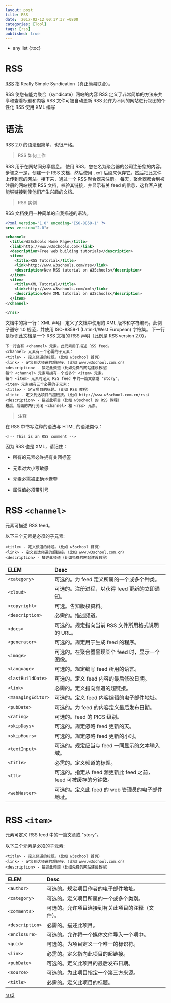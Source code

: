 ```yaml
---
layout: post
title: RSS
date:  2017-02-12 00:17:37 +0800
categories: [Tool]
tags: [rss]
published: true
---
```


* any list
{:toc}


# RSS

[RSS](http://www.runoob.com/rss/rss-tutorial.html) 指 Really Simple Syndication（真正简易联合）。

RSS 使您有能力聚合（syndicate）网站的内容
RSS 定义了非常简单的方法来共享和查看标题和内容
RSS 文件可被自动更新
RSS 允许为不同的网站进行视图的个性化
RSS 使用 XML 编写

# 语法

RSS 2.0 的语法很简单，也很严格。

> RSS 如何工作

RSS 用于在网站间分享信息。
使用 RSS，您在名为聚合器的公司注册您的内容。
步骤之一是，创建一个 RSS 文档，然后使用 ```.xml``` 后缀来保存它。然后把此文件上传到您的网站。接下来，通过一个 RSS 聚合器来注册。
每天，聚合器都会到被注册的网站搜索 RSS 文档，校验其链接，并显示有关 feed 的信息，这样客户就能够链接到使他们产生兴趣的文档。

> RSS 实例

RSS 文档使用一种简单的自我描述的语法。

```xml
<?xml version="1.0" encoding="ISO-8859-1" ?>
<rss version="2.0">

<channel>
  <title>W3Schools Home Page</title>
  <link>http://www.w3schools.com</link>
  <description>Free web building tutorials</description>
  <item>
    <title>RSS Tutorial</title>
    <link>http://www.w3schools.com/rss</link>
    <description>New RSS tutorial on W3Schools</description>
  </item>
  <item>
    <title>XML Tutorial</title>
    <link>http://www.w3schools.com/xml</link>
    <description>New XML tutorial on W3Schools</description>
  </item>
</channel>

</rss>
```

文档中的第一行：XML 声明 - 定义了文档中使用的 XML 版本和字符编码。此例子遵守 1.0 规范，并使用 ISO-8859-1 (Latin-1/West European) 字符集。
下一行是标识此文档是一个 RSS 文档的 RSS 声明（此例是 RSS version 2.0）。

```
下一行含有 <channel> 元素。此元素用于描述 RSS feed。
<channel> 元素有三个必需的子元素：
<title> - 定义频道的标题。（比如 w3school 首页）
<link> - 定义到达频道的超链接。（比如 www.w3school.com.cn）
<description> - 描述此频道（比如免费的网站建设教程）
每个 <channel> 元素可拥有一个或多个 <item> 元素。
每个 <item> 元素可定义 RSS feed 中的一篇文章或 "story"。
<item> 元素拥有三个必需的子元素：
<title> - 定义项目的标题。（比如 RSS 教程）
<link> - 定义到达项目的超链接。（比如 http://www.w3school.com.cn/rss）
<description> - 描述此项目（比如 w3school 的 RSS 教程）
最后，后面的两行关闭 <channel> 和 <rss> 元素。
```

> 注释

在 RSS 中书写注释的语法与 HTML 的语法类似：

```
<!-- This is an RSS comment -->
```

因为 RSS 也是 XML，请记住：

- 所有的元素必许拥有关闭标签

- 元素对大小写敏感

- 元素必需被正确地嵌套

- 属性值必须带引号


# RSS ```<channel>```

元素可描述 RSS feed。

以下三个元素是必须的子元素:

```
<title> - 定义频道的标题。（比如 w3school 首页）
<link> - 定义到达频道的超链接。（比如 www.w3school.com.cn）
<description> - 描述此频道（比如免费的网站建设教程）
```

| ELEM           |   Desc        |
| :------------- |:----------    |
| ```<category>```	             | 可选的。为 feed 定义所属的一个或多个种类。|
| ```<cloud>```	           | 可选的。注册进程，以获得 feed 更新的立即通知。|
| ```<copyright>```	       | 可选。告知版权资料。|
| ```<description>```	   | 必需的。描述频道。|
| ```<docs>```	           | 可选的。规定指向当前 RSS 文件所用格式说明的 URL。|
| ```<generator>```	       | 可选的。规定用于生成 feed 的程序。|
| ```<image>```	           | 可选的。在聚合器呈现某个 feed 时，显示一个图像。|
| ```<language>	```        | 可选的。规定编写 feed 所用的语言。|
| ```<lastBuildDate>```	   | 可选的。定义 feed 内容的最后修改日期。|
| ```<link>```	           | 必需的。定义指向频道的超链接。|
| ```<managingEditor>```   | 可选的。定义 feed 内容编辑的电子邮件地址。|
| ```<pubDate>```	       | 可选的。为 feed 的内容定义最后发布日期。|
| ```<rating>```	       | 可选的。feed 的 PICS 级别。|
| ```<skipDays>```	       | 可选的。规定忽略 feed 更新的天。|
| ```<skipHours>```	       | 可选的。规定忽略 feed 更新的小时。|
| ```<textInput>```	       | 可选的。规定应当与 feed 一同显示的文本输入域。|
| ```<title>```	           | 必需的。定义频道的标题。|
| ```<ttl>```	           | 可选的。指定从 feed 源更新此 feed 之前，feed 可被缓存的分钟数。|
| ```<webMaster>```	       | 可选的。定义此 feed 的 web 管理员的电子邮件地址。|



# RSS ```<item>```

元素可定义 RSS feed 中的一篇文章或 "story"。

以下三个元素是必须的子元素:

```
<title> - 定义频道的标题。（比如 w3school 首页）
<link> - 定义到达频道的超链接。（比如 www.w3school.com.cn）
<description> - 描述此频道（比如免费的网站建设教程）
```

| ELEM           |   Desc        |
| :------------- |:----------    |
| ```<author>```	        | 可选的。规定项目作者的电子邮件地址。|
| ```<category>```	        | 可选的。定义项目所属的一个或多个类别。|
| ```<comments>```	        | 可选的。允许项目连接到有关此项目的注释（文件）。|
| ```<description>```	    | 必需的。描述此项目。|
| ```<enclosure>```	        | 可选的。允许将一个媒体文件导入一个项中。|
| ```<guid>```	            | 可选的。为项目定义一个唯一的标识符。|
| ```<link>```	            | 必需的。定义指向此项目的超链接。|
| ```<pubDate>```	        | 可选的。定义此项目的最后发布日期。|
| ```<source>```	        | 可选的。为此项目指定一个第三方来源。|
| ```<title>```	            | 必需的。定义此项目的标题。|


[rss2](http://houbb.github.io/static/app/res/xml/blog.xml)




